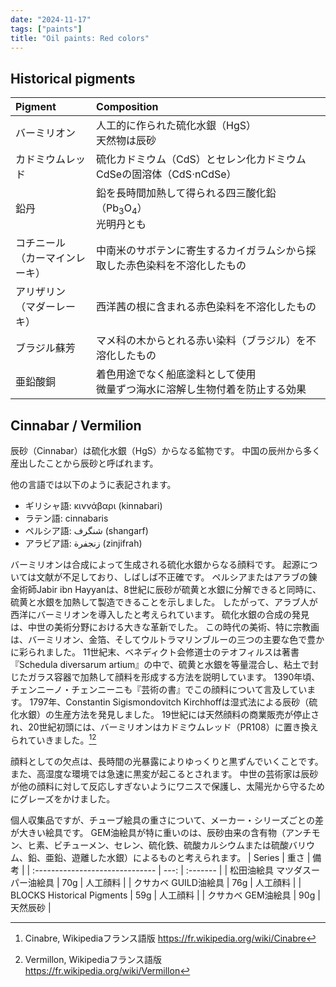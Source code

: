 ```yaml
---
date: "2024-11-17"
tags: ["paints"]
title: "Oil paints: Red colors"
---
```


## Historical pigments
| Pigment                         | Composition                                                                |
| :------------------------------ | :------------------------------------------------------------------------- |
| バーミリオン                    | 人工的に作られた硫化水銀（HgS）<br>天然物は辰砂                               |
| カドミウムレッド                | 硫化カドミウム（CdS）とセレン化カドミウムCdSeの固溶体（CdS$\cdot$nCdSe）   |
| 鉛丹                            | 鉛を長時間加熱して得られる四三酸化鉛（Pb$_3$O$_4$）<br>光明丹とも             |
| コチニール<br>（カーマインレーキ） | 中南米のサボテンに寄生するカイガラムシから採取した赤色染料を不溶化したもの |
| アリザリン<br>（マダーレーキ）     | 西洋茜の根に含まれる赤色染料を不溶化したもの                               |
| ブラジル蘇芳                    | マメ科の木からとれる赤い染料（ブラジル）を不溶化したもの                   |
| 亜鉛酸銅                        | 着色用途でなく船底塗料として使用<br>微量ずつ海水に溶解し生物付着を防止する効果 |

## Cinnabar / Vermilion
辰砂（Cinnabar）は硫化水銀（HgS）からなる鉱物です。
中国の辰州から多く産出したことから辰砂と呼ばれます。

他の言語では以下のように表記されます。
- ギリシャ語: κιννάβαρι (kinnabari)
- ラテン語: cinnabaris
- ペルシア語: شنگرف (shangarf)
- アラビア語: زنجفرة (zinjifrah)

バーミリオンは合成によって生成される硫化水銀からなる顔料です。
起源については文献が不足しており、しばしば不正確です。
ペルシアまたはアラブの錬金術師Jabir ibn Hayyanは、8世紀に辰砂が硫黄と水銀に分解できると同時に、硫黄と水銀を加熱して製造できることを示しました。
したがって、アラブ人が西洋にバーミリオンを導入したと考えられています。
硫化水銀の合成の発見は、中世の美術分野における大きな革新でした。
この時代の美術、特に宗教画は、バーミリオン、金箔、そしてウルトラマリンブルーの三つの主要な色で豊かに彩られました。
11世紀末、ベネディクト会修道士のテオフィルスは著書『Schedula diversarum artium』の中で、硫黄と水銀を等量混合し、粘土で封じたガラス容器で加熱して顔料を形成する方法を説明しています。
1390年頃、チェンニーノ・チェンニーニも『芸術の書』でこの顔料について言及しています。
1797年、Constantin Sigismondovitch Kirchhoffは湿式法による辰砂（硫化水銀）の生産方法を発見しました。
19世紀には天然顔料の商業販売が停止され、20世紀初頭には、バーミリオンはカドミウムレッド（PR108）に置き換えられていきました。[^1][^2]

顔料としての欠点は、長時間の光暴露によりゆっくりと黒ずんでいくことです。
また、高湿度な環境では急速に黒変が起こるとされます。
中世の芸術家は辰砂が他の顔料に対して反応しすぎないようにワニスで保護し、太陽光から守るためにグレーズをかけました。

個人収集品ですが、チューブ絵具の重さについて、メーカー・シリーズごとの差が大きい絵具です。
GEM油絵具が特に重いのは、辰砂由来の含有物（アンチモン、ヒ素、ビチューメン、セレン、硫化鉄、硫酸カルシウムまたは硫酸バリウム、鉛、亜鉛、遊離した水銀）によるものと考えられます。
| Series                          | 重さ | 備考     |
| :------------------------------ | ---: | :------- |
| 松田油絵具 マツダスーパー油絵具 |  70g | 人工顔料 |
| クサカベ GUILD油絵具            |  76g | 人工顔料 |
| BLOCKS Historical Pigments      |  59g | 人工顔料 |
| クサカベ GEM油絵具              |  90g | 天然辰砂 |


[^1]: Cinabre, Wikipediaフランス語版
    https://fr.wikipedia.org/wiki/Cinabre

[^2]: Vermillon, Wikipediaフランス語版
    https://fr.wikipedia.org/wiki/Vermillon

